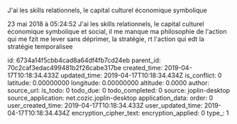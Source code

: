 J\'ai les skills relationnels, le capital culturel économique symbolique

23 mai 2018 à 05:24:52
J\'ai les skills relationnels, le capital culturel économique symbolique
et social, il me manque ma philosophie de l\'action qui me fzit me lever
sans déprimer, la stratégie, rt l\'action qui edt la stratégie
temporalisee


id: 6734a14f5cbb4cad8a64df4fb7cd24eb
parent_id: 70c2caf3edac499481b2f26cabe317be
created_time: 2019-04-17T10:18:34.433Z
updated_time: 2019-04-17T10:18:34.434Z
is_conflict: 0
latitude: 0.00000000
longitude: 0.00000000
altitude: 0.0000
author: 
source_url: 
is_todo: 0
todo_due: 0
todo_completed: 0
source: joplin-desktop
source_application: net.cozic.joplin-desktop
application_data: 
order: 0
user_created_time: 2019-04-17T10:18:34.433Z
user_updated_time: 2019-04-17T10:18:34.434Z
encryption_cipher_text: 
encryption_applied: 0
type_: 1